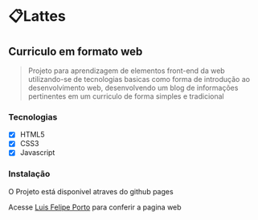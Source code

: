 
# :clipboard:Lattes 
## Curriculo em formato web

> Projeto para aprendizagem 
> de elementos front-end da web
> utilizando-se de  tecnologias basicas 
> como forma de introdução
> ao desenvolvimento web, 
> desenvolvendo um blog de informações
> pertinentes em um curriculo 
> de forma simples e tradicional



### Tecnologias
- [x] HTML5
- [x] CSS3
- [x] Javascript

### Instalação
O Projeto está disponivel atraves do github pages

Acesse [Luis Felipe Porto](https://luis-felipe-porto.github.io/Lattes/) para conferir a pagina web
